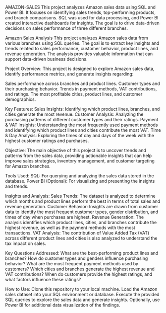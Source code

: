 AMAZON-SALES
This project analyzes Amazon sales data using SQL and Power BI. It focuses on identifying sales trends, top-performing products, and branch comparisons. SQL was used for data processing, and Power BI created interactive dashboards for insights. The goal is to drive data-driven decisions on sales performance of three different branches.

Amazon Sales Analysis This project analyzes Amazon sales data from various branches using SQL queries. The goal is to extract key insights and trends related to sales performance, customer behavior, product lines, and revenue generation. The analysis provides valuable information that can support data-driven business decisions.

Project Overview: This project is designed to explore Amazon sales data, identify performance metrics, and generate insights regarding:

Sales performance across branches and product lines. Customer types and their purchasing behavior. Trends in payment methods, VAT contributions, and ratings. The most profitable cities, product lines, and customer demographics.

Key Features: Sales Insights: Identifying which product lines, branches, and cities generate the most revenue. Customer Analysis: Analyzing the purchasing patterns of different customer types and their ratings. Payment & VAT Insights: Understanding the most frequently used payment methods and identifying which product lines and cities contribute the most VAT. Time & Day Analysis: Exploring the times of day and days of the week with the highest customer ratings and purchases.

Objective: The main objective of this project is to uncover trends and patterns from the sales data, providing actionable insights that can help improve sales strategies, inventory management, and customer targeting for Amazon branches.

Tools Used: SQL: For querying and analyzing the sales data stored in the database. Power BI (Optional): For visualizing and presenting the insights and trends.

Insights and Analysis: Sales Trends: The dataset is analyzed to determine which months and product lines perform the best in terms of total sales and revenue generation. Customer Behavior: Insights are drawn from customer data to identify the most frequent customer types, gender distribution, and times of day when purchases are highest. Revenue Generation: The analysis identifies which product lines, cities, and branches contribute the highest revenue, as well as the payment methods with the most transactions. VAT Analysis: The contribution of Value Added Tax (VAT) across different product lines and cities is also analyzed to understand the tax impact on sales.

Key Questions Addressed: What are the best-performing product lines and branches? How do customer types and genders influence purchasing behavior? What are the most frequent payment methods used by customers? Which cities and branches generate the highest revenue and VAT contributions? When do customers provide the highest ratings, and what factors influence these ratings?

How to Use: Clone this repository to your local machine. Load the Amazon sales dataset into your SQL environment or database. Execute the provided SQL queries to explore the sales data and generate insights. Optionally, use Power BI for additional data visualization of the findings.

